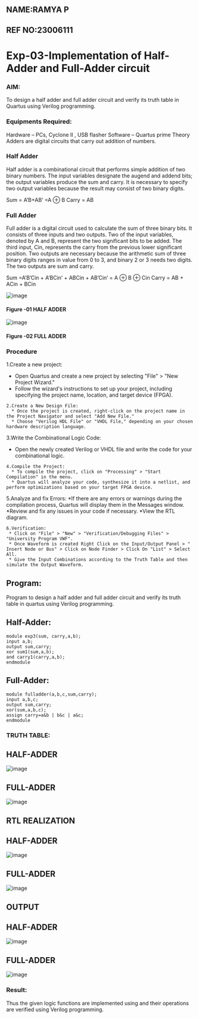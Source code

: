 ## NAME:RAMYA P
## REF NO:23006111

# Exp-03-Implementation of Half-Adder and Full-Adder circuit

### AIM:
To design a half adder and full adder circuit and verify its truth table in Quartus using Verilog programming.

### Equipments Required:
Hardware – PCs, Cyclone II , USB flasher
Software – Quartus prime
Theory
Adders are digital circuits that carry out addition of numbers.

### Half Adder
Half adder is a combinational circuit that performs simple addition of two binary numbers. The input variables designate the augend and addend bits; the output variables produce the sum and carry. It is necessary to specify two output variables because the result may consist of two binary digits.

Sum = A’B+AB’ =A ⊕ B Carry = AB

### Full Adder
Full adder is a digital circuit used to calculate the sum of three binary bits. It consists of three inputs and two outputs. Two of the input variables, denoted by A and B, represent the two significant bits to be added. The third input, Cin, represents the carry from the previous lower significant position. Two outputs are necessary because the arithmetic sum of three binary digits ranges in value from 0 to 3, and binary 2 or 3 needs two digits. The two outputs are sum and carry.

Sum =A’B’Cin + A’BCin’ + ABCin + AB’Cin’ = A ⊕ B ⊕ Cin Carry = AB + ACin + BCin

 ![image](https://user-images.githubusercontent.com/36288975/163552156-a13e5a56-c638-4110-97d9-8896907c8d25.png)

#### Figure -01 HALF ADDER 


![image](https://user-images.githubusercontent.com/36288975/163552057-b3547877-6d07-45b4-b7e0-bcfebfad9e1d.png)

#### Figure -02 FULL ADDER 

### Procedure
1.Create a new project:
  * Open Quartus and create a new project by selecting "File" > "New Project Wizard."
  * Follow the wizard's instructions to set up your project, including specifying the project name, location, and target device (FPGA).
```
2.Create a New Design File:
  * Once the project is created, right-click on the project name in the Project Navigator and select "Add New File."
  * Choose "Verilog HDL File" or "VHDL File," depending on your chosen hardware description language.
```
3.Write the Combinational Logic Code:
  * Open the newly created Verilog or VHDL file and write the code for your combinational logic.
```
4.Compile the Project:
  * To compile the project, click on "Processing" > "Start Compilation" in the menu.
  * Quartus will analyze your code, synthesize it into a netlist, and perform optimizations based on your target FPGA device.
```
5.Analyze and fix Errors:
  *If there are any errors or warnings during the compilation process, Quartus will display them in the Messages window.
  *Review and fix any issues in your code if necessary.
  *View the RTL diagram.
 ```
6.Verification:
  * Click on "File" > "New" > "Verification/Debugging Files" > "University Program VWF".
  * Once Waveform is created Right Click on the Input/Output Panel > " Insert Node or Bus" > Click on Node Finder > Click On "List" > Select All.
  * Give the Input Combinations according to the Truth Table and then simulate the Output Waveform.
```

  
### 
## Program:
Program to design a half adder and full adder circuit and verify its truth table in quartus using Verilog programming.

## Half-Adder:
```
module exp3(sum, carry,a,b); 
input a,b; 
output sum,carry; 
xor sum1(sum,a,b); 
and carry1(carry,a,b); 
endmodule
```
## Full-Adder:
```
module fulladder(a,b,c,sum,carry);
input a,b,c;
output sum,carry;
xor(sum,a,b,c);
assign carry=a&b | b&c | a&c;
endmodule
```
### TRUTH TABLE:
 ## HALF-ADDER
 ![image](https://github.com/23006111/Exp-02-Implementation-of-Half-Adder-and-Full-Adder-circuit/assets/145981696/136dd82e-d5c1-453e-9ce9-0795a9e8ec95)
 ## FULL-ADDER
 ![image](https://github.com/23006111/Exp-02-Implementation-of-Half-Adder-and-Full-Adder-circuit/assets/145981696/751bb7f0-7a04-4e1f-bb53-86f9302d0d48)

 ## RTL REALIZATION

 ## HALF-ADDER
 ![image](https://github.com/23006111/Exp-02-Implementation-of-Half-Adder-and-Full-Adder-circuit/assets/145981696/bee0a06a-3608-4c0c-8ef4-fa1bad669489)
 ## FULL-ADDER 
 ![image](https://github.com/23006111/Exp-02-Implementation-of-Half-Adder-and-Full-Adder-circuit/assets/145981696/2fb3198c-07a3-432a-9861-dd66240662e2)

## OUTPUT
## HALF-ADDER
![image](https://github.com/23006111/Exp-02-Implementation-of-Half-Adder-and-Full-Adder-circuit/assets/145981696/f00b6272-e3ab-4867-8c22-511d04fbe471)
## FULL-ADDER
![image](https://github.com/23006111/Exp-02-Implementation-of-Half-Adder-and-Full-Adder-circuit/assets/145981696/7528b302-099a-4b52-8df7-8e66a960506d)

### Result:
  Thus the given logic functions are implemented using and their operations are verified using Verilog programming.
